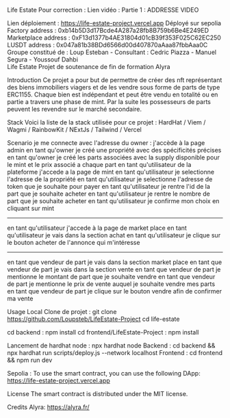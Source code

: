 Life Estate
Pour correction :
Lien vidéo : Partie 1 : ADDRESSE VIDEO

Lien déploiement : https://life-estate-project.vercel.app
Déployé sur sepolia
Factory address : 0xb14b5D3d17Bcde4A287a28fb8B759b6Be4E249ED
Marketplace address : 0xF13d1377b4AE31804d01cB39f353F025C62EC250
LUSDT address : 0x047a81b38BDd6566d00d407870aAaa87fbbAaa0C
Groupe constitué de : Loup Esteban - Consultant : Cedric Piazza - Manuel Segura - Youssouf Dahbi  
Life Estate
Projet de soutenance de fin de formation Alyra

Introduction
Ce projet a pour but de permettre de créer des nft représentant des biens immobiliers viagers et de les vendre sous forme de parts de type ERC1155.
Chaque bien est indépendant et peut être vendu en totalité ou en partie a travers une phase de mint.
Par la suite les possesseurs de parts peuvent les revendre sur le marché secondaire.

Stack
Voici la liste de la stack utilisée pour ce projet : HardHat / Viem / Wagmi / RainbowKit / NExtJs / Tailwind / Vercel

Scenario
je me connecte avec l'adresse du owner : j'accède à la page admin
en tant qu'owner je créé une propriété avec des spécificités précises
en tant qu'owner je créé les parts associées avec la supply disponible pour le mint et le prix associé a chaque part
en tant qu'utilisateur de la plateforme j'accede a la page de mint
en tant qu'utilisateur je selectionne l'adresse de la propriété
en tant qu'utilisateur je selectionne l'adresse de token que je souhaite pour payer
en tant qu'utilisateur je rentre l'id de la part que je souhaite acheter
en tant qu'utilisateur je rentre le nombre de part que je souhaite acheter
en tant qu'utilisateur je confirme mon choix en cliquant sur mint

---

en tant qu'utilisateur j'accede à la page de market place
en tant qu'utilisateur je vais dans la section achat
en tant qu'utilisateur je clique sur le bouton acheter de l'annonce qui m'intéresse

---

en tant que vendeur de part je vais dans la section market place
en tant que vendeur de part je vais dans la section vente
en tant que vendeur de part je mentionne le montant de part que je souhaite vendre
en tant que vendeur de part je mentionne le prix de vente auquel je souhaite vendre mes parts
en tant que vendeur de part je clique sur le bouton vendre afin de confirmer ma vente

Usage
Local
Clone de projet : git clone https://github.com/Loupsteb/LifeEstate-Project cd life-estate

cd backend : npm install cd frontend/LifeEstate-Project : npm install

Lancement de hardhat node : npx hardhat node
Backend : cd backend && npx hardhat run scripts/deploy.js --network localhost
Frontend : cd frontend && npm run dev

Sepolia :
To use the smart contract, you can use the following DApp:
https://life-estate-project.vercel.app

License
The smart contract is distributed under the MIT license.

Credits
Alyra: https://alyra.fr/
